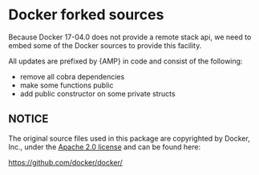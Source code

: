 # Docker forked sources

Because Docker 17-04.0 does not provide a remote stack api, we need to embed some of the
Docker sources to provide this facility.

All updates are prefixed by {AMP} in code and consist of the following:

- remove all cobra dependencies
- make some functions public
- add public constructor on some private structs

## NOTICE

The original source files used in this package are copyrighted by Docker, Inc.,
under the [Apache 2.0 license](https://github.com/docker/docker/blob/master/LICENSE)
and can be found here:

https://github.com/docker/docker/
